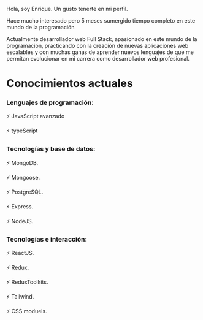 Hola, soy Enrique. Un gusto tenerte en mi perfil.

Hace mucho interesado pero 5 meses sumergido tiempo completo en este mundo de la programación

Actualmente desarrollador web Full Stack, apasionado en este mundo de la programación, practicando con la creación de nuevas aplicaciones web escalables y con muchas ganas de aprender nuevos lenguajes de que me permitan evolucionar en mi carrera como desarrollador web profesional.

# Conocimientos actuales

### Lenguajes de programación:

⚡ JavaScript avanzado

⚡ typeScript


### Tecnologías y base de datos:

⚡ MongoDB.

⚡ Mongoose.

⚡ PostgreSQL.

⚡ Express.

⚡ NodeJS.


### Tecnologías e interacción:

⚡ ReactJS.

⚡ Redux.

⚡ ReduxToolkits.

⚡ Tailwind.

⚡ CSS moduels.


<!--
**enrique1028/enrique1028** is a ✨ _special_ ✨ repository because its `README.md` (this file) appears on your GitHub profile.

Here are some ideas to get you started:

- 🔭 I’m currently working on ...
- 🌱 I’m currently learning ...
- 👯 I’m looking to collaborate on ...
- 🤔 I’m looking for help with ...
- 💬 Ask me about ...
- 📫 How to reach me: ...
- 😄 Pronouns: ...
- ⚡ Fun fact: ...
-->
